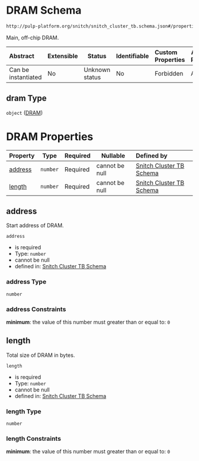 # DRAM Schema

```txt
http://pulp-platform.org/snitch/snitch_cluster_tb.schema.json#/properties/dram
```

Main, off-chip DRAM.


| Abstract            | Extensible | Status         | Identifiable | Custom Properties | Additional Properties | Access Restrictions | Defined In                                                                              |
| :------------------ | ---------- | -------------- | ------------ | :---------------- | --------------------- | ------------------- | --------------------------------------------------------------------------------------- |
| Can be instantiated | No         | Unknown status | No           | Forbidden         | Allowed               | none                | [snitch_cluster_tb.schema.json\*](snitch_cluster_tb.schema.json "open original schema") |

## dram Type

`object` ([DRAM](snitch_cluster_tb-properties-dram.md))

# DRAM Properties

| Property            | Type     | Required | Nullable       | Defined by                                                                                                                                                                                   |
| :------------------ | -------- | -------- | -------------- | :------------------------------------------------------------------------------------------------------------------------------------------------------------------------------------------- |
| [address](#address) | `number` | Required | cannot be null | [Snitch Cluster TB Schema](snitch_cluster_tb-properties-dram-properties-address.md "http&#x3A;//pulp-platform.org/snitch/snitch_cluster_tb.schema.json#/properties/dram/properties/address") |
| [length](#length)   | `number` | Required | cannot be null | [Snitch Cluster TB Schema](snitch_cluster_tb-properties-dram-properties-length.md "http&#x3A;//pulp-platform.org/snitch/snitch_cluster_tb.schema.json#/properties/dram/properties/length")   |

## address

Start address of DRAM.


`address`

-   is required
-   Type: `number`
-   cannot be null
-   defined in: [Snitch Cluster TB Schema](snitch_cluster_tb-properties-dram-properties-address.md "http&#x3A;//pulp-platform.org/snitch/snitch_cluster_tb.schema.json#/properties/dram/properties/address")

### address Type

`number`

### address Constraints

**minimum**: the value of this number must greater than or equal to: `0`

## length

Total size of DRAM in bytes.


`length`

-   is required
-   Type: `number`
-   cannot be null
-   defined in: [Snitch Cluster TB Schema](snitch_cluster_tb-properties-dram-properties-length.md "http&#x3A;//pulp-platform.org/snitch/snitch_cluster_tb.schema.json#/properties/dram/properties/length")

### length Type

`number`

### length Constraints

**minimum**: the value of this number must greater than or equal to: `0`
